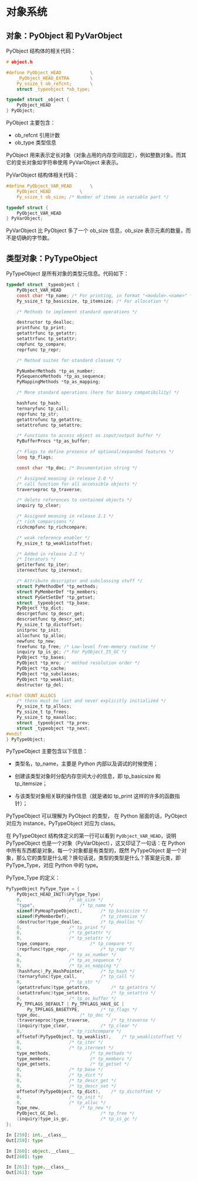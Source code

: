 # 对象系统

## 对象：PyObject 和 PyVarObject

PyObject 结构体的相关代码：

```C
# object.h

#define PyObject_HEAD			\
	_PyObject_HEAD_EXTRA		\
	Py_ssize_t ob_refcnt;		\
	struct _typeobject *ob_type;

typedef struct _object {
	PyObject_HEAD
} PyObject;
```

PyObject 主要包含：

- ob_refcnt 引用计数
- ob_type 类型信息

PyObject 用来表示定长对象（对象占用的内存空间固定），例如整数对象。而其它的变长对象如字符串使用 PyVarObject 来表示。

PyVarObject 结构体相关代码：

```C
#define PyObject_VAR_HEAD		\
	PyObject_HEAD			\
	Py_ssize_t ob_size; /* Number of items in variable part */

typedef struct {
	PyObject_VAR_HEAD
} PyVarObject;

```

PyVarObject 比 PyObject 多了一个 ob_size 信息，ob_size 表示元素的数量，而不是切确的字节数。

## 类型对象：PyTypeObject

PyTypeObject 是所有对象的类型元信息。代码如下：

```C
typedef struct _typeobject {
	PyObject_VAR_HEAD
	const char *tp_name; /* For printing, in format "<module>.<name>" */
	Py_ssize_t tp_basicsize, tp_itemsize; /* For allocation */

	/* Methods to implement standard operations */

	destructor tp_dealloc;
	printfunc tp_print;
	getattrfunc tp_getattr;
	setattrfunc tp_setattr;
	cmpfunc tp_compare;
	reprfunc tp_repr;

	/* Method suites for standard classes */

	PyNumberMethods *tp_as_number;
	PySequenceMethods *tp_as_sequence;
	PyMappingMethods *tp_as_mapping;

	/* More standard operations (here for binary compatibility) */

	hashfunc tp_hash;
	ternaryfunc tp_call;
	reprfunc tp_str;
	getattrofunc tp_getattro;
	setattrofunc tp_setattro;

	/* Functions to access object as input/output buffer */
	PyBufferProcs *tp_as_buffer;

	/* Flags to define presence of optional/expanded features */
	long tp_flags;

	const char *tp_doc; /* Documentation string */

	/* Assigned meaning in release 2.0 */
	/* call function for all accessible objects */
	traverseproc tp_traverse;

	/* delete references to contained objects */
	inquiry tp_clear;

	/* Assigned meaning in release 2.1 */
	/* rich comparisons */
	richcmpfunc tp_richcompare;

	/* weak reference enabler */
	Py_ssize_t tp_weaklistoffset;

	/* Added in release 2.2 */
	/* Iterators */
	getiterfunc tp_iter;
	iternextfunc tp_iternext;

	/* Attribute descriptor and subclassing stuff */
	struct PyMethodDef *tp_methods;
	struct PyMemberDef *tp_members;
	struct PyGetSetDef *tp_getset;
	struct _typeobject *tp_base;
	PyObject *tp_dict;
	descrgetfunc tp_descr_get;
	descrsetfunc tp_descr_set;
	Py_ssize_t tp_dictoffset;
	initproc tp_init;
	allocfunc tp_alloc;
	newfunc tp_new;
	freefunc tp_free; /* Low-level free-memory routine */
	inquiry tp_is_gc; /* For PyObject_IS_GC */
	PyObject *tp_bases;
	PyObject *tp_mro; /* method resolution order */
	PyObject *tp_cache;
	PyObject *tp_subclasses;
	PyObject *tp_weaklist;
	destructor tp_del;

#ifdef COUNT_ALLOCS
	/* these must be last and never explicitly initialized */
	Py_ssize_t tp_allocs;
	Py_ssize_t tp_frees;
	Py_ssize_t tp_maxalloc;
	struct _typeobject *tp_prev;
	struct _typeobject *tp_next;
#endif
} PyTypeObject;
```

PyTypeObject 主要包含以下信息：

- 类型名，tp_name，主要是 Python 内部以及调试的时候使用；

- 创建该类型对象时分配内存空间大小的信息，即 tp_basicsize 和 tp_itemsize；

- 与该类型对象相关联的操作信息（就是诸如 tp_print 这样的许多的函数指针）；

PyTypeObject 可以理解为 PyObject 的类型， 在 Python 层面的话，PyObject 对应为 instance，PyTypeObject 对应为 class。

在 PyTypeObject 结构体定义的第一行可以看到 `PyObject_VAR_HEAD`，说明 PyTypeObject 也是一个对象（PyVarObject），这又印证了一句话：在 Python 中所有东西都是对象。每一个对象都是有类型的，既然 PyTypeObject 是一个对象，那么它的类型是什么呢？换句话说，类型的类型是什么？答案是元类，即 PyType_Type，对应 Python 中的 type。

PyType_Type 的定义：

```C
PyTypeObject PyType_Type = {
	PyObject_HEAD_INIT(&PyType_Type)
	0,					/* ob_size */
	"type",					/* tp_name */
	sizeof(PyHeapTypeObject),		/* tp_basicsize */
	sizeof(PyMemberDef),			/* tp_itemsize */
	(destructor)type_dealloc,		/* tp_dealloc */
	0,					/* tp_print */
	0,			 		/* tp_getattr */
	0,					/* tp_setattr */
	type_compare,				/* tp_compare */
	(reprfunc)type_repr,			/* tp_repr */
	0,					/* tp_as_number */
	0,					/* tp_as_sequence */
	0,					/* tp_as_mapping */
	(hashfunc)_Py_HashPointer,		/* tp_hash */
	(ternaryfunc)type_call,			/* tp_call */
	0,					/* tp_str */
	(getattrofunc)type_getattro,		/* tp_getattro */
	(setattrofunc)type_setattro,		/* tp_setattro */
	0,					/* tp_as_buffer */
	Py_TPFLAGS_DEFAULT | Py_TPFLAGS_HAVE_GC |
		Py_TPFLAGS_BASETYPE,		/* tp_flags */
	type_doc,				/* tp_doc */
	(traverseproc)type_traverse,		/* tp_traverse */
	(inquiry)type_clear,			/* tp_clear */
	0,					/* tp_richcompare */
	offsetof(PyTypeObject, tp_weaklist),	/* tp_weaklistoffset */
	0,					/* tp_iter */
	0,					/* tp_iternext */
	type_methods,				/* tp_methods */
	type_members,				/* tp_members */
	type_getsets,				/* tp_getset */
	0,					/* tp_base */
	0,					/* tp_dict */
	0,					/* tp_descr_get */
	0,					/* tp_descr_set */
	offsetof(PyTypeObject, tp_dict),	/* tp_dictoffset */
	0,					/* tp_init */
	0,					/* tp_alloc */
	type_new,				/* tp_new */
	PyObject_GC_Del,        		/* tp_free */
	(inquiry)type_is_gc,			/* tp_is_gc */
};
```

```python
In [259]: int.__class__
Out[259]: type

In [260]: object.__class__
Out[260]: type

In [261]: type.__class__
Out[261]: type
```

